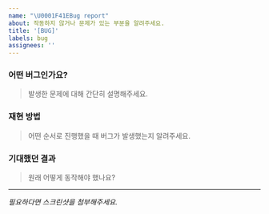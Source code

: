 ```yaml
---
name: "\U0001F41EBug report"
about: 작동하지 않거나 문제가 있는 부분을 알려주세요.
title: '[BUG]'
labels: bug
assignees: ''
---
```


### 어떤 버그인가요?

> 발생한 문제에 대해 간단히 설명해주세요.

### 재현 방법

> 어떤 순서로 진행했을 때 버그가 발생했는지 알려주세요.

### 기대했던 결과

> 원래 어떻게 동작해야 했나요?

---

_필요하다면 스크린샷을 첨부해주세요._
